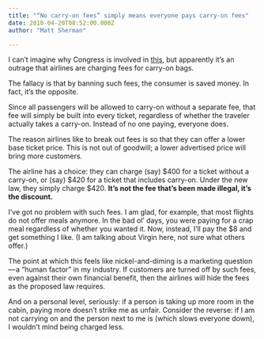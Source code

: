 ```yaml
---
title: "“No carry-on fees” simply means everyone pays carry-on fees"
date: 2010-04-20T08:52:00.000Z
author: "Matt Sherman"

---
```


I can’t imagine why Congress is involved in [this](http://www.washingtonpost.com/wp-dyn/content/article/2010/04/16/AR2010041602024.html), but apparently it’s an outrage that airlines are charging fees for carry-on bags.

The fallacy is that by banning such fees, the consumer is saved money. In fact, it’s the opposite.

Since all passengers will be allowed to carry-on without a separate fee, that fee will simply be built into every ticket, regardless of whether the traveler actually takes a carry-on. Instead of no one paying, everyone does.

The reason airlines like to break out fees is so that they can offer a lower base ticket price. This is not out of goodwill; a lower advertised price will bring more customers.

The airline has a choice: they can charge (say) $400 for a ticket without a carry-on, or (say) $420 for a ticket that includes carry-on. Under the new law, they simply charge $420. **It’s not the fee that’s been made illegal, it’s the discount.**

I’ve got no problem with such fees. I am glad, for example, that most flights do not offer meals anymore. In the bad ol’ days, you were paying for a crap meal regardless of whether you wanted it. Now, instead, I’ll pay the $8 and get something I like. (I am talking about Virgin here, not sure what others offer.)

The point at which this feels like nickel-and-diming is a marketing question — a “human factor” in my industry. If customers are turned off by such fees, even against their own financial benefit, then the airlines will hide the fees as the proposed law requires.

And on a personal level, seriously: if a person is taking up more room in the cabin, paying more doesn’t strike me as unfair. Consider the reverse: if I am not carrying on and the person next to me is (which slows everyone down), I wouldn’t mind being charged less.
